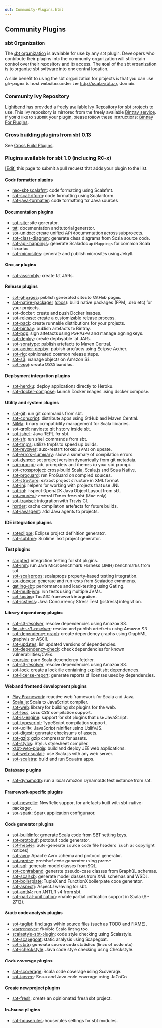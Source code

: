 ```yaml
---
out: Community-Plugins.html
---
```


  [Bintray-For-Plugins]: Bintray-For-Plugins.html
  [Cross-Build-Plugins]: Cross-Build-Plugins.html

Community Plugins
-----------------

### sbt Organization

The [sbt organization](https://github.com/sbt) is available for use by
any sbt plugin. Developers who contribute their plugins into the
community organization will still retain control over their repository
and its access. The goal of the sbt organization is to organize sbt
software into one central location.

A side benefit to using the sbt organization for projects is that you
can use gh-pages to host websites under the http://scala-sbt.org domain.

### Community Ivy Repository

[Lightbend](https://www.lightbend.com) has provided a freely available
[Ivy Repository](https://repo.scala-sbt.org/scalasbt) for sbt projects
to use. This Ivy repository is mirrored from the freely available
[Bintray service](https://bintray.com).
If you'd like to submit your plugin, please follow these instructions:
[Bintray For Plugins][Bintray-For-Plugins].

### Cross building plugins from sbt 0.13

See [Cross Build Plugins][Cross-Build-Plugins].

### Plugins available for sbt 1.0 (including RC-x)

[[Edit]](https://github.com/sbt/website/edit/1.x/src/reference/01-General-Info/02-Community-Plugins.md) this page to
submit a pull request that adds
your plugin to the list.

#### Code formatter plugins

- [neo-sbt-scalafmt](https://github.com/lucidsoftware/neo-sbt-scalafmt): code
  formatting using Scalafmt.
- [sbt-scalariform](https://github.com/sbt/sbt-scalariform): code
  formatting using Scalariform.
- [sbt-java-formatter](https://github.com/typesafehub/sbt-java-formatter):
  code formatting for Java sources.

#### Documentation plugins

- [sbt-site](https://github.com/sbt/sbt-site): site generator.
- [tut](https://github.com/tpolecat/tut): documentation and tutorial generator.
- [sbt-unidoc](https://github.com/sbt/sbt-unidoc): create unified API
  documentation across subprojects.
- [sbt-class-diagram](https://github.com/xuwei-k/sbt-class-diagram): generate
  class diagrams from Scala source code.
- [sbt-api-mappings](https://github.com/ThoughtWorksInc/sbt-api-mappings):
  generate Scaladoc `apiMappings` for common Scala libraries.
- [sbt-microsites](https://github.com/47deg/sbt-microsites): generate
  and publish microsites using Jekyll.

#### One jar plugins

- [sbt-assembly](https://github.com/sbt/sbt-assembly): create fat JARs.

#### Release plugins

- [sbt-ghpages](https://github.com/sbt/sbt-ghpages): publish generated
  sites to GitHub pages.
- [sbt-native-packager](https://github.com/sbt/sbt-native-packager)
  ([docs](http://sbt-native-packager.readthedocs.io/en/stable/)): build
  native packages (RPM, .deb etc) for your projects.
- [sbt-docker](https://github.com/marcuslonnberg/sbt-docker): create and
  push Docker images.
- [sbt-release](https://github.com/sbt/sbt-release): create a customizable
  release process.
- [sbt-pack](https://github.com/xerial/sbt-pack): create runnable distributions
  for your projects.
- [sbt-bintray](https://github.com/sbt/sbt-bintray): publish artefacts to
  Bintray.
- [sbt-pgp](https://github.com/sbt/sbt-pgp): sign artefacts using PGP/GPG and
  manage signing keys.
- [sbt-deploy](https://github.com/amanjpro/sbt-deploy-plugin): create
  deployable fat JARs.
- [sbt-sonatype](https://github.com/xerial/sbt-sonatype): publish artefacts to
  Maven Central.
- [sbt-aether-deploy](https://github.com/arktekk/sbt-aether-deploy): publish
  artefacts using Eclipse Aether.
- [sbt-rig](https://github.com/Verizon/sbt-rig): opinionated common release
  steps.
- [sbt-s3](https://github.com/sbt/sbt-s3): manage objects on Amazon S3.
- [sbt-osgi](https://github.com/sbt/sbt-osgi): create OSGi bundles.

#### Deployment integration plugins

- [sbt-heroku](https://github.com/heroku/sbt-heroku): deploy applications
  directly to Heroku.
- [sbt-docker-compose](https://github.com/Tapad/sbt-docker-compose):
  launch Docker images using docker compose.

#### Utility and system plugins

- [sbt-git](https://github.com/sbt/sbt-git): run git commands from sbt.
- [sbt-conscript](http://www.foundweekends.org/conscript/): distribute apps
  using GitHub and Maven Central.
- [MiMa](https://github.com/typesafehub/migration-manager): binary
  compatibility management for Scala libraries.
- [sbt-groll](https://github.com/sbt/sbt-groll): navigate git history inside
  sbt.
- [sbt-jshell](https://github.com/xuwei-k/sbt-jshell): Java REPL for sbt.
- [sbt-sh](https://github.com/melezov/sbt-sh): run shell commands from sbt.
- [sbt-tmpfs](https://github.com/cuzfrog/sbt-tmpfs): utilize tmpfs to speed
  up builds.
- [sbt-revolver](https://github.com/spray/sbt-revolver): auto-restart forked
  JVMs on update.
- [sbt-errors-summary](https://github.com/Duhemm/sbt-errors-summary): show a
  summary of compilation errors.
- [sbt-dynver](https://github.com/dwijnand/sbt-dynver): set project version
  dynamically from git metadata.
- [sbt-prompt](https://github.com/agemooij/sbt-prompt): add promptlets and
  themes to your sbt prompt.
- [sbt-crossproject](https://github.com/scala-native/sbt-crossproject):
  cross-build Scala, Scala.js and Scala Native.
- [sbt-proguard](https://github.com/sbt/sbt-proguard): run ProGuard on
  compiled sources.
- [sbt-structure](https://github.com/JetBrains/sbt-structure): extract project
  structure in XML format.
- [sbt-jni](https://github.com/jodersky/sbt-jni): helpers for working with
  projects that use JNI.
- [sbt-jol](https://github.com/ktoso/sbt-jol): inspect OpenJDK Java Object
  Layout from sbt.
- [sbt-musical](https://github.com/tototoshi/sbt-musical): control iTunes
  from sbt (Mac only).
- [sbt-travisci](https://github.com/dwijnand/sbt-travisci): integration
  with Travis CI.
- [horder](https://github.com/romanowski/hoarder): cache compilation
  artefacts for future builds.
- [sbt-javaagent](https://github.com/sbt/sbt-javaagent): add Java agents to
  projects.

#### IDE integration plugins

- [sbteclipse](https://github.com/typesafehub/sbteclipse): Eclipse project
  definition generator.
- [sbt-sublime](https://github.com/orrsella/sbt-sublime): Sublime Text project
  generator.

#### Test plugins

- [scripted](Testing-sbt-plugins.html): integration testing for sbt plugins.
- [sbt-jmh](https://github.com/ktoso/sbt-jmh): run Java Microbenchmark Harness
  (JMH) benchmarks from sbt.
- [sbt-scalaprops](https://github.com/scalaprops/sbt-scalaprops): scalaprops
  property-based testing integration.
- [sbt-doctest](https://github.com/tkawachi/sbt-doctest): generate and run
  tests from Scaladoc comments.
- [gatling-sbt](https://github.com/gatling/gatling-sbt): performance and
  load-testing using Gatling.
- [sbt-multi-jvm](https://github.com/sbt/sbt-multi-jvm): run tests using
  multiple JVMs.
- [sbt-testng](https://github.com/sbt/sbt-testng): TestNG framework
  integration.
- [sbt-jcstress](https://github.com/ktoso/sbt-jcstress): Java Concurrency
  Stress Test (jcstress) integration.

#### Library dependency plugins

- [sbt-s3-resolver](https://github.com/ohnosequences/sbt-s3-resolver): resolve
  dependencies using Amazon S3.
- [fm-sbt-s3-resolver](https://github.com/frugalmechanic/fm-sbt-s3-resolver):
  resolve and publish artefacts using Amazon S3.
- [sbt-dependency-graph](https://github.com/jrudolph/sbt-dependency-graph):
  create dependency graphs using GraphML, graphviz or ASCII.
- [sbt-updates](https://github.com/rtimush/sbt-updates): list updated versions
  of dependencies.
- [sbt-dependency-check](https://github.com/albuch/sbt-dependency-check):
  check dependencies for known vulnerabilities/CVEs.
- [coursier](https://github.com/coursier/coursier): pure Scala dependency
  fetcher.
- [sbt-s3-resolver](https://github.com/ohnosequences/sbt-s3-resolver): resolve
  dependencies using Amazon S3.
- [sbt-lock](https://github.com/tkawachi/sbt-lock): create a lock file
  containing explicit sbt dependencies.
- [sbt-license-report](https://github.com/sbt/sbt-license-report): generate
  reports of licenses used by dependencies.

#### Web and frontend development plugins

- [Play Framework](https://www.playframework.com): reactive web framework for
  Scala and Java.
- [Scala.js](https://www.scala-js.org): Scala to JavaScript compiler.
- [sbt-web](https://github.com/sbt/sbt-web): library for building sbt plugins
  for the web.
- [sbt-less](https://github.com/sbt/sbt-less): Less CSS compilation support.
- [sbt-js-engine](https://github.com/sbt/sbt-js-engine): support for sbt
  plugins that use JavaScript.
- [sbt-typescript](https://github.com/joost-de-vries/sbt-typescript):
  TypeScript compilation support.
- [sbt-uglify](https://github.com/sbt/sbt-uglify): JavaScript minifier using
  UglifyJS.
- [sbt-digest](https://github.com/sbt/sbt-digest): generate checksums of
  assets.
- [sbt-gzip](https://github.com/sbt/sbt-gzip): gzip compressor for assets.
- [sbt-stylus](https://github.com/sbt/sbt-stylus): Stylus stylesheet compiler.
- [xsbt-web-plugin](https://github.com/earldouglas/xsbt-web-plugin): build and
  deploy JEE web applications.
- [sbt-web-scalajs](https://github.com/vmunier/sbt-web-scalajs): use Scala.js
  with any web server.
- [sbt-scalatra](https://github.com/scalatra/sbt-scalatra): build and run
  Scalatra apps.

#### Database plugins

- [sbt-dynamodb](https://github.com/localytics/sbt-dynamodb): run a local
  Amazon DynamoDB test instance from sbt.

#### Framework-specific plugins

- [sbt-newrelic](https://github.com/gilt/sbt-newrelic): NewRelic support for
  artefacts built with sbt-native-packager.
- [sbt-spark](https://github.com/alonsodomin/sbt-spark): Spark application
  configurator.

#### Code generator plugins

- [sbt-buildinfo](https://github.com/sbt/sbt-buildinfo): generate Scala code
  from SBT setting keys.
- [sbt-protobuf](https://github.com/sbt/sbt-protobuf): protobuf code generator.
- [sbt-header](https://github.com/sbt/sbt-header): auto-generate source code
  file headers (such as copyright notices).
- [sbt-avro](https://github.com/cavorite/sbt-avro): Apache Avro schema
  and protocol generator.
- [sbt-protoc](https://github.com/thesamet/sbt-protoc): protobuf code generator
  using protoc.
- [sbt-sql](https://github.com/xerial/sbt-sql): generate model classes from
  SQL.
- [sbt-contraband](http://www.scala-sbt.org/contraband): generate pseudo-case
  classes from GraphQL schemas.
- [sbt-scalaxb](https://github.com/eed3si9n/scalaxb): generate model classes
  from XML schemas and WSDL.
- [sbt-boilerplate](https://github.com/sbt/sbt-boilerplate): TupleX and FunctionX
  boilerplate code generator.
- [sbt-aspectj](https://github.com/sbt/sbt-aspectj): AspectJ weaving for sbt.
- [sbt-antlr4](https://github.com/ihji/sbt-antlr4): run ANTLR v4 from sbt.
- [sbt-partial-unification](https://github.com/fiadliel/sbt-partial-unification):
  enable partial unification support in Scala (SI-2712).

#### Static code analysis plugins

- [sbt-taglist](https://github.com/johanandren/sbt-taglist): find tags within
  source files (such as TODO and FIXME).
- [wartremover](https://github.com/wartremover/wartremover): flexible Scala
  linting tool.
- [scalastyle-sbt-plugin](https://github.com/scalastyle/scalastyle-sbt-plugin):
  code style checking using Scalastyle.
- [sbt-scapegoat](https://github.com/sksamuel/sbt-scapegoat): static analysis
  using Scapegoat.
- [sbt-stats](https://github.com/orrsella/sbt-stats): generate source code
  statistics (lines of code etc).
- [sbt-jcheckstyle](https://github.com/xerial/sbt-jcheckstyle): Java code
  style checking using Checkstyle.

#### Code coverage plugins

- [sbt-scoverage](https://github.com/scoverage/sbt-scoverage): Scala code
  coverage using Scoverage.
- [sbt-jacoco](https://github.com/sbt/sbt-jacoco): Scala and Java code coverage
  using JaCoCo.

#### Create new project plugins

- [sbt-fresh](https://github.com/sbt/sbt-fresh): create an opinionated fresh
  sbt project.

#### In-house plugins

- [sbt-houserules](https://github.com/sbt/sbt-houserules): houserules settings
  for sbt modules.
